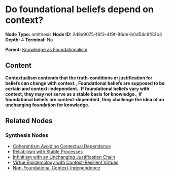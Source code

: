 # Do foundational beliefs depend on context?

**Node Type:** antithesis
**Node ID:** 2d8a9075-f6f3-4f9f-86de-b0d54c9f83b4
**Depth:** 4
**Terminal:** No

**Parent:** [Knowledge as Foundationalism](knowledge-as-foundationalism-synthesis-84a554d6-6e02-4ebc-80c9-27dbbf6be36d.md)

## Content

**Contextualism contends that the truth-conditions or justification for beliefs can change with context.**, **Foundational beliefs are supposed to be certain and context-independent.**, **If foundational beliefs vary with context, they may not serve as a stable basis for knowledge.**, **If foundational beliefs are context-dependent, they challenge the idea of an unchanging foundation for knowledge.**

## Related Nodes

### Synthesis Nodes

- [Coherentism Avoiding Contextual Dependence](coherentism-avoiding-contextual-dependence-synthesis-8ddb6f6d-00ef-493b-a9c5-c208bc25d69e.md)
- [Reliabilism with Stable Processes](reliabilism-with-stable-processes-synthesis-409115b2-dd54-4447-96a8-6204fa63ec5a.md)
- [Infinitism with an Unchanging Justification Chain](infinitism-with-an-unchanging-justification-chain-synthesis-a6228c55-000d-43ae-b602-7fb1b9a048c9.md)
- [Virtue Epistemology with Context-Resilient Virtues](virtue-epistemology-with-context-resilient-virtues-synthesis-57e01ee9-1912-45d8-8a09-928ad2e284c5.md)
- [Non-Foundational Context-Independence](non-foundational-context-independence-synthesis-717162e3-c2e9-492f-8132-3ba61fc37a96.md)
